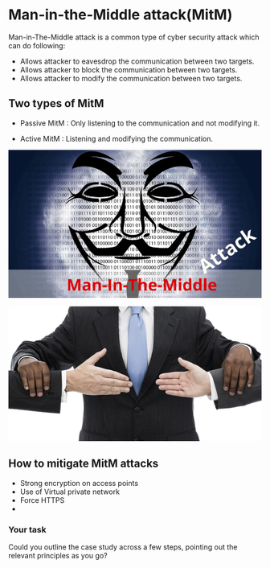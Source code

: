 # Man-in-the-Middle attack(MitM)

Man-in-The-Middle attack is a common type of cyber security attack which can do following:
* Allows attacker to eavesdrop the communication between two targets.
* Allows attacker to block the communication between two targets.
* Allows attacker to modify the communication between two targets.

## Two types of MitM

* Passive MitM : Only listening to the communication and not modifying it.

* Active MitM : Listening and modifying the communication.

![GitHub Logo](./images/MiTM.jpg)
<!--- (source: 
https://secureswissdata.com/man-in-the-middle-attack-email/ ) -->


![GitHub Logo](./images/MiTM1.jpg)
<!--- (source: 
https://www.thesslstore.com/blog/man-in-the-middle-attack/ ) -->





## How to mitigate MitM attacks

* Strong encryption on access points
* Use of Virtual private network
* Force HTTPS
* 



### Your task

Could you outline the case study across a few steps, pointing out the relevant principles as you go?
